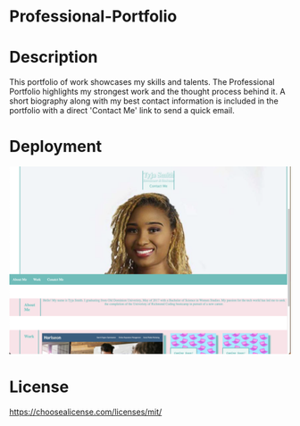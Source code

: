 # Professional-Portfolio
# Description
This portfolio of work showcases my skills and talents. The Professional Portfolio highlights my strongest work and the thought process behind it. A short biography along with my best contact information is included in the portfolio with a direct 'Contact Me' link to send a quick email.
# Deployment
![Screenshot](./assets/images/Screenshot.png)
# License
https://choosealicense.com/licenses/mit/
